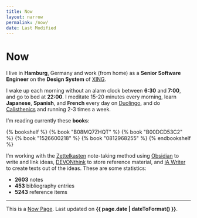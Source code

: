 ```yaml
---
title: Now
layout: narrow
permalink: /now/
date: Last Modified
---
```


# Now

I live in **Hamburg**, Germany and work (from home) as a **Senior Software Engineer** on the **Design System** of [XING](https://www.xing.com/).

I wake up each morning without an alarm clock between **6:30** and **7:00**, and go to bed at **22:00**. I meditate 15-20 minutes every morning, learn **Japanese**, **Spanish**, and **French** every day on [Duolingo](https://www.duolingo.com/profile/kogakure), and do [Calisthenics](/calisthenics/) and running 2-3 times a week.

I’m reading currently these **books**:

{% bookshelf %}
{% book "B08MQ7ZHQT" %}
{% book "B00DCD53C2" %}
{% book "1526600218" %}
{% book "0812968255" %}
{% endbookshelf %}

I’m working with the [Zettelkasten](https://zettelkasten.de/) note-taking method using [Obsidian](https://obsidian.md/) to write and link ideas, [DEVONthink](https://www.devontechnologies.com/apps/devonthink) to store reference material, and [iA Writer](https://ia.net/writer) to create texts out of the ideas. These are some statistics:

- **2603** notes
- **453** bibliography entries
- **5243** reference items

---

This is a [Now Page](https://nownownow.com/). Last updated on **{{ page.date | dateToFormat() }}**.
